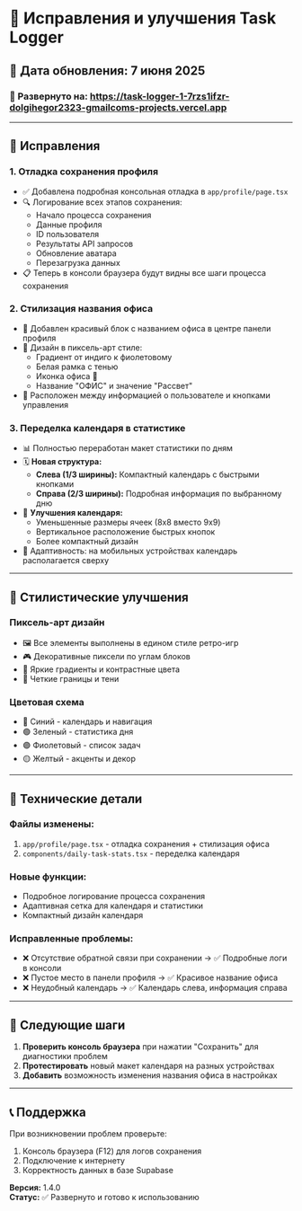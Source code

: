 # 🔧 Исправления и улучшения Task Logger

## 📅 Дата обновления: 7 июня 2025

### 🚀 Развернуто на: https://task-logger-1-7rzs1ifzr-dolgihegor2323-gmailcoms-projects.vercel.app

---

## 🐛 Исправления

### 1. **Отладка сохранения профиля**
- ✅ Добавлена подробная консольная отладка в `app/profile/page.tsx`
- 🔍 Логирование всех этапов сохранения:
  - Начало процесса сохранения
  - Данные профиля
  - ID пользователя
  - Результаты API запросов
  - Обновление аватара
  - Перезагрузка данных
- 📋 Теперь в консоли браузера будут видны все шаги процесса сохранения

### 2. **Стилизация названия офиса**
- 🏢 Добавлен красивый блок с названием офиса в центре панели профиля
- 🎨 Дизайн в пиксель-арт стиле:
  - Градиент от индиго к фиолетовому
  - Белая рамка с тенью
  - Иконка офиса 🏢
  - Название "ОФИС" и значение "Рассвет"
- 📍 Расположен между информацией о пользователе и кнопками управления

### 3. **Переделка календаря в статистике**
- 📊 Полностью переработан макет статистики по дням
- 🗓️ **Новая структура:**
  - **Слева (1/3 ширины):** Компактный календарь с быстрыми кнопками
  - **Справа (2/3 ширины):** Подробная информация по выбранному дню
- 🎯 **Улучшения календаря:**
  - Уменьшенные размеры ячеек (8x8 вместо 9x9)
  - Вертикальное расположение быстрых кнопок
  - Более компактный дизайн
- 📱 Адаптивность: на мобильных устройствах календарь располагается сверху

---

## 🎨 Стилистические улучшения

### **Пиксель-арт дизайн**
- 🖼️ Все элементы выполнены в едином стиле ретро-игр
- 🎮 Декоративные пиксели по углам блоков
- 🌈 Яркие градиенты и контрастные цвета
- 📐 Четкие границы и тени

### **Цветовая схема**
- 🔵 Синий - календарь и навигация
- 🟢 Зеленый - статистика дня
- 🟣 Фиолетовый - список задач
- 🟡 Желтый - акценты и декор

---

## 🔧 Технические детали

### **Файлы изменены:**
1. `app/profile/page.tsx` - отладка сохранения + стилизация офиса
2. `components/daily-task-stats.tsx` - переделка календаря

### **Новые функции:**
- Подробное логирование процесса сохранения
- Адаптивная сетка для календаря и статистики
- Компактный дизайн календаря

### **Исправленные проблемы:**
- ❌ Отсутствие обратной связи при сохранении → ✅ Подробные логи в консоли
- ❌ Пустое место в панели профиля → ✅ Красивое название офиса
- ❌ Неудобный календарь → ✅ Календарь слева, информация справа

---

## 🚀 Следующие шаги

1. **Проверить консоль браузера** при нажатии "Сохранить" для диагностики проблем
2. **Протестировать** новый макет календаря на разных устройствах
3. **Добавить** возможность изменения названия офиса в настройках

---

## 📞 Поддержка

При возникновении проблем проверьте:
1. Консоль браузера (F12) для логов сохранения
2. Подключение к интернету
3. Корректность данных в базе Supabase

**Версия:** 1.4.0  
**Статус:** ✅ Развернуто и готово к использованию 